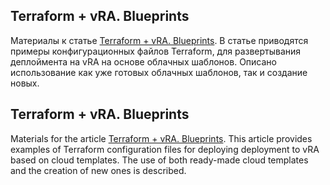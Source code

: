 ## Terraform + vRA. Blueprints
Материалы к статье [Terraform + vRA. Blueprints](https://as.zabedu.ru/virtual/vmware/vrealize/vra-tf-template). В статье приводятся примеры конфигурационных файлов Terraform, для развертывания деплоймента на vRA на основе облачных шаблонов. Описано использование как уже готовых облачных шаблонов, так и создание новых.

## Terraform + vRA. Blueprints
Materials for the article [Terraform + vRA. Blueprints](https://as.zabedu.ru/virtual/vmware/vrealize/vra-tf-template). This article provides examples of Terraform configuration files for deploying deployment to vRA based on cloud templates. The use of both ready-made cloud templates and the creation of new ones is described.
